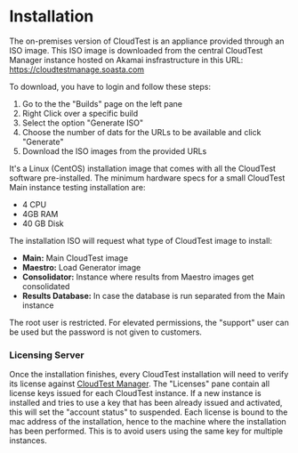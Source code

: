 # Installation
The on-premises version of CloudTest is an appliance provided through an ISO image. This ISO image is downloaded from the central CloudTest Manager instance hosted on Akamai insfrastructure in this URL: https://cloudtestmanage.soasta.com

To download, you have to login and follow these steps:
  1. Go to the the "Builds" page on the left pane
  2. Right Click over a specific build
  3. Select the option "Generate ISO"
  4. Choose the number of dats for the URLs to be available and click "Generate"
  5. Download the ISO images from the provided URLs

It's a Linux (CentOS) installation image that comes with all the CloudTest software pre-installed. The minimum hardware specs for a small CloudTest Main instance testing installation are:
  * 4 CPU
  * 4GB RAM
  * 40 GB Disk

The installation ISO will request what type of CloudTest image to install:
  * **Main:** Main CloudTest image
  * **Maestro:** Load Generator image
  * **Consolidator:** Instance where results from Maestro images get consolidated
  * **Results Database:** In case the database is run separated from the Main instance

The root user is restricted. For elevated permissions, the "support" user can be used but the password is not given to customers.

### Licensing Server
Once the installation finishes, every CloudTest installation will need to verify its license against [CloudTest Manager](https://cloudtestmanager.soasta.com). The "Licenses" pane contain all license keys issued for each CloudTest instance. If a new instance is installed and tries to use a key that has been already issued and activated, this will set the "account status" to suspended. Each license is bound to the mac address of the installation, hence to the machine where the installation has been performed. This is to avoid users using the same key for multiple instances.
